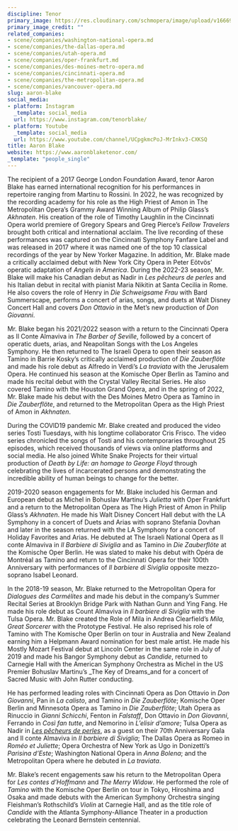 ```yaml
---
discipline: Tenor
primary_image: https://res.cloudinary.com/schmopera/image/upload/v1666912661/media/2022/10/AaronBlake_yczfjj.jpg
primary_image_credit: ""
related_companies:
- scene/companies/washington-national-opera.md
- scene/companies/the-dallas-opera.md
- scene/companies/utah-opera.md
- scene/companies/oper-frankfurt.md
- scene/companies/des-moines-metro-opera.md
- scene/companies/cincinnati-opera.md
- scene/companies/the-metropolitan-opera.md
- scene/companies/vancouver-opera.md
slug: aaron-blake
social_media:
- platform: Instagram
  _template: social_media
  url: https://www.instagram.com/tenorblake/
- platform: Youtube
  _template: social_media
  url: https://www.youtube.com/channel/UCpgkmcPoJ-MrInkv3-CXKSQ
title: Aaron Blake
website: https://www.aaronblaketenor.com/
_template: "people_single"
---
```

The recipient of a 2017 George London Foundation Award, tenor Aaron Blake has earned international recognition for his performances in repertoire ranging from Martinu to Rossini. In 2022, he was recognized by the recording academy for his role as the High Priest of Amon in The Metropolitan Opera’s Grammy Award Winning Album of Philip Glass’s _Akhnaten_. His creation of the role of Timothy Laughlin in the Cincinnati Opera world premiere of Gregory Spears and Greg Pierce’s _Fellow Travelers_ brought both critical and international acclaim. The live recording of these performances was captured on the Cincinnati Symphony Fanfare Label and was released in 2017 where it was named one of the top 10 classical recordings of the year by New Yorker Magazine. In addition, Mr. Blake made a critically acclaimed debut with New York City Opera in Peter Eötvös’ operatic adaptation of _Angels in America_. During the 2022-23 season, Mr. Blake will make his Canadian debut as Nadir in _Les pêcheurs de perles_ and his Italian debut in recital with pianist Maria Nikitin at Santa Cecilia in Rome. He also covers the role of Henry in _Die Schweigsame Frau_ with Bard Summerscape, performs a concert of arias, songs, and duets at Walt Disney Concert Hall and covers _Don Ottavio_ in the Met’s new production of _Don Giovanni_.

Mr. Blake began his 2021/2022 season with a return to the Cincinnati Opera as Il Conte Almaviva in _The Barber of Seville_, followed by a concert of operatic duets, arias, and Neapolitan Songs with the Los Angeles Symphony. He then returned to The Israeli Opera to open their season as Tamino in Barrie Kosky’s critically acclaimed production of _Die Zauberflöte_ and made his role debut as Alfredo in Verdi’s _La traviata_ with the Jerusalem Opera. He continued his season at the Komische Oper Berlin as Tamino and made his recital debut with the Crystal Valley Recital Series. He also covered Tamino with the Houston Grand Opera, and in the spring of 2022, Mr. Blake made his debut with the Des Moines Metro Opera as Tamino in _Die Zauberflöte_, and returned to the Metropolitan Opera as the High Priest of Amon in _Akhnaten_.

During the COVID19 pandemic Mr. Blake created and produced the video series Tosti Tuesdays, with his longtime collaborator Cris Frisco. The video series chronicled the songs of Tosti and his contemporaries throughout 25 episodes, which received thousands of views via online platforms and social media. He also joined White Snake Projects for their virtual production of _Death by Life: an homage to George Floyd_ through celebrating the lives of incarcerated persons and demonstrating the incredible ability of human beings to change for the better.

2019-2020 season engagements for Mr. Blake included his German and European debut as Michel in Bohuslav Martinu’s _Julietta_ with Oper Frankfurt and a return to the Metropolitan Opera as The High Priest of Amon in Philip Glass’s _Akhnaten_. He made his Walt Disney Concert Hall debut with the LA Symphony in a concert of Duets and Arias with soprano Stefania Dovhan and later in the season returned with the LA Symphony for a concert of Holiday Favorites and Arias. He debuted at The Israeli National Opera as Il conte Almaviva in _Il Barbiere di Siviglia_ and as Tamino in _Die Zauberflöte_ at the Komische Oper Berlin. He was slated to make his debut with Opéra de Montréal as Tamino and return to the Cincinnati Opera for their 100th Anniversary with performances of _Il barbiere di Siviglia_ opposite mezzo-soprano Isabel Leonard.

In the 2018-19 season, Mr. Blake returned to the Metropolitan Opera for _Dialogues des Carmélites_ and made his debut in the company’s Summer Recital Series at Brooklyn Bridge Park with Nathan Gunn and Ying Fang. He made his role debut as Count Almaviva in _Il barbiere di Siviglia_ with the Tulsa Opera. Mr. Blake created the Role of Mila in Andrea Clearfield’s _Mila, Great Sorcerer_ with the Prototype Festival. He also reprised his role of Tamino with The Komische Oper Berlin on tour in Australia and New Zealand earning him a Helpmann Award nomination for best male artist. He made his Mostly Mozart Festival debut at Lincoln Center in the same role in July of 2019 and made his Bangor Symphony debut as _Candide_, returned to Carnegie Hall with the American Symphony Orchestra as Michel in the US Premier Bohuslav Martinu’s _The Key of Dreams_and for a concert of Sacred Music with John Rutter conducting.

He has performed leading roles with Cincinnati Opera as Don Ottavio in _Don Giovanni_, Pan in _La calisto_, and Tamino in _Die Zauberflöte_; Komische Oper Berlin and Minnesota Opera as Tamino in _Die Zauberflöte_; Utah Opera as Rinuccio in _Gianni Schicchi_, Fenton in _Falstaff_, Don Ottavio in _Don Giovanni_, Ferrando in _Così fan tutte_, and Nemorino in _L’elisir d’amore_; Tulsa Opera as Nadir in [_Les pêcheurs de perles_](https://www.bing.com/ck/a?!&&p=9b9473dceb5d9aceJmltdHM9MTY2MjU5NTIwMCZpZ3VpZD0yMWYxZDVlMC1iZTJjLTYwNzItMGQwYS1jNDFlYmY4MjYxMWImaW5zaWQ9NTIwMQ&ptn=3&hsh=3&fclid=21f1d5e0-be2c-6072-0d0a-c41ebf82611b&u=a1aHR0cHM6Ly9lbi53aWtpcGVkaWEub3JnL3dpa2kvTGVzX3AlQzMlQUFjaGV1cnNfZGVfcGVybGVz&ntb=1), as a guest on their 70th Anniversary Gala and Il conte Almaviva in _Il barbiere di Siviglia_; The Dallas Opera as Romeo in _Roméo et Juliette_; Opera Orchestra of New York as Ugo in Donizetti’s _Parisina d’Este_; Washington National Opera in _Anna Bolena_; and the Metropolitan Opera where he debuted in _La traviata_.

Mr. Blake’s recent engagements saw his return to the Metropolitan Opera for _Les contes d’Hoffmann_ and _The Merry Widow_. He performed the role of _Tamino_ with the Komische Oper Berlin on tour in Tokyo, Hiroshima and Osaka and made debuts with the American Symphony Orchestra singing Fleishman’s Rothschild’s _Violin_ at Carnegie Hall, and as the title role of _Candide_ with the Atlanta Symphony-Alliance Theater in a production celebrating the Leonard Bernstein centennial.